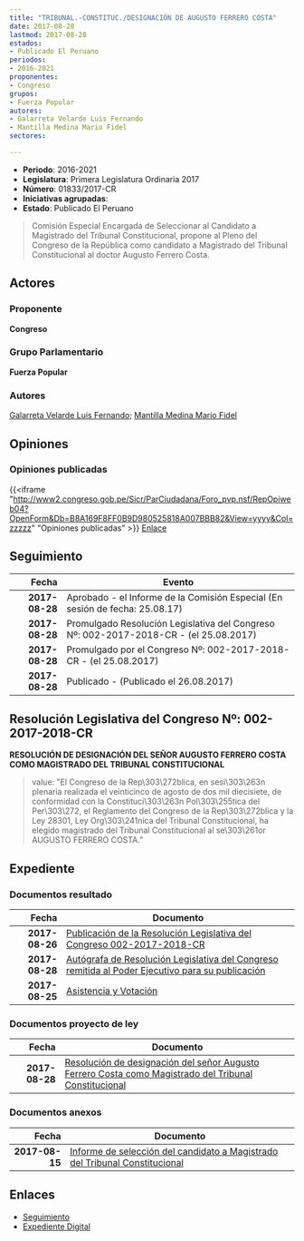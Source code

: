 ```yaml
---
title: "TRIBUNAL.-CONSTITUC./DESIGNACIÓN DE AUGUSTO FERRERO COSTA"
date: 2017-08-28
lastmod: 2017-08-28
estados:
- Publicado El Peruano
periodos:
- 2016-2021
proponentes:
- Congreso
grupos:
- Fuerza Popular
autores:
- Galarreta Velarde Luis Fernando
- Mantilla Medina Mario Fidel
sectores:

---
```

- **Periodo**: 2016-2021
- **Legislatura**: Primera Legislatura Ordinaria 2017
- **Número**: 01833/2017-CR
- **Iniciativas agrupadas**: 
- **Estado**: Publicado El Peruano

> Comisión Especial Encargada de Seleccionar al Candidato a Magistrado del Tribunal Constitucional, propone al Pleno del Congreso de la República como candidato a Magistrado del Tribunal Constitucional al doctor Augusto Ferrero Costa.


## Actores

### Proponente

**Congreso**

### Grupo Parlamentario

**Fuerza Popular**

### Autores

[Galarreta Velarde Luis Fernando](mailto:mailto:lgalarreta@congreso.gob.pe); [Mantilla Medina Mario Fidel](mailto:mailto:mmantilla@congreso.gob.pe)

## Opiniones

### Opiniones publicadas

{{<iframe "http://www2.congreso.gob.pe/Sicr/ParCiudadana/Foro_pvp.nsf/RepOpiweb04?OpenForm&Db=B8A169F8FF0B9D980525818A007BBB82&View=yyyy&Col=zzzzz" "Opiniones publicadas" >}}
[Enlace](http://www2.congreso.gob.pe/Sicr/ParCiudadana/Foro_pvp.nsf/RepOpiweb04?OpenForm&Db=B8A169F8FF0B9D980525818A007BBB82&View=yyyy&Col=zzzzz)


## Seguimiento

| Fecha | Evento |
|------:|--------|
| **2017-08-28** | Aprobado - el Informe de la Comisión Especial (En sesión de fecha: 25.08.17) |
| **2017-08-28** | Promulgado Resolución Legislativa del Congreso Nº: 002-2017-2018-CR - (el 25.08.2017) |
| **2017-08-28** | Promulgado por el Congreso Nº: 002-2017-2018-CR - (el 25.08.2017) |
| **2017-08-28** | Publicado - (Publicado el 26.08.2017) |

## Resolución Legislativa del Congreso Nº: 002-2017-2018-CR

**RESOLUCIÓN DE DESIGNACIÓN DEL SEÑOR AUGUSTO FERRERO COSTA COMO MAGISTRADO DEL TRIBUNAL CONSTITUCIONAL**

> value: "El Congreso de la Rep\303\272blica, en sesi\303\263n plenaria realizada el veinticinco de agosto de dos mil diecisiete, de conformidad con la Constituci\303\263n Pol\303\255tica del Per\303\272, el Reglamento del Congreso de la Rep\303\272blica y la Ley 28301, Ley Org\303\241nica del Tribunal Constitucional, ha elegido magistrado del Tribunal Constitucional al se\303\261or AUGUSTO FERRERO COSTA."


## Expediente

### Documentos resultado

| Fecha | Documento |
|------:|-----------|
| **2017-08-26** | [Publicación de la Resolución Legislativa del Congreso 002-2017-2018-CR](http://www.leyes.congreso.gob.pe/Documentos/2016_2021/Resolucion_Legislativa_del_Congreso/RLC-002-2017-2018-CR.pdf) |
| **2017-08-28** | [Autógrafa de Resolución Legislativa del Congreso remitida al Poder Ejecutivo para su publicación](http://www.leyes.congreso.gob.pe/Documentos/2016_2021/Autografas/Ley_y_de_Resolucion_Legislativa/AU0183320170828.pdf) |
| **2017-08-25** | [Asistencia y Votación](http://www.leyes.congreso.gob.pe/Documentos/2016_2021/Asistencia_y_Votacion/Proyectos_de_Ley/AV0183320170825.pdf) |

### Documentos proyecto de ley

| Fecha | Documento |
|------:|-----------|
| **2017-08-28** | [Resolución de designación del señor Augusto Ferrero Costa como Magistrado del Tribunal Constitucional](http://www.leyes.congreso.gob.pe/Documentos/2016_2021/Proyectos_de_Ley_y_de_Resoluciones_Legislativas/PL0183220170828.pdf) |

### Documentos anexos

| Fecha | Documento |
|------:|-----------|
| **2017-08-15** | [Informe de selección del candidato a Magistrado del Tribunal Constitucional](http://www.leyes.congreso.gob.pe/Documentos/2016_2021/Informes/Comisiones_Especiales/INF_SELEC_CAN_MAGIST_TRIB_CONST..pdf) |

## Enlaces

- [Seguimiento](http://www2.congreso.gob.pe/Sicr/TraDocEstProc/CLProLey2016.nsf/f7fff46988ca05b1052578e100829cc7/a3b098b3d704b0780525818a007729a1?OpenDocument)
- [Expediente Digital](http://www2.congreso.gob.pe/Sicr/TraDocEstProc/CLProLey2016.nsf/f7fff46988ca05b1052578e100829cc7/a3b098b3d704b0780525818a007729a1?OpenDocument&Click=05257FB7005EB655.eb71d0cf91d8294e05256cdf006b5706/$Body/0.1C6C)

